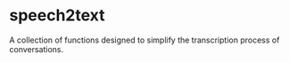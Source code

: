 # speech2text

A collection of functions designed to simplify the transcription process of conversations.
